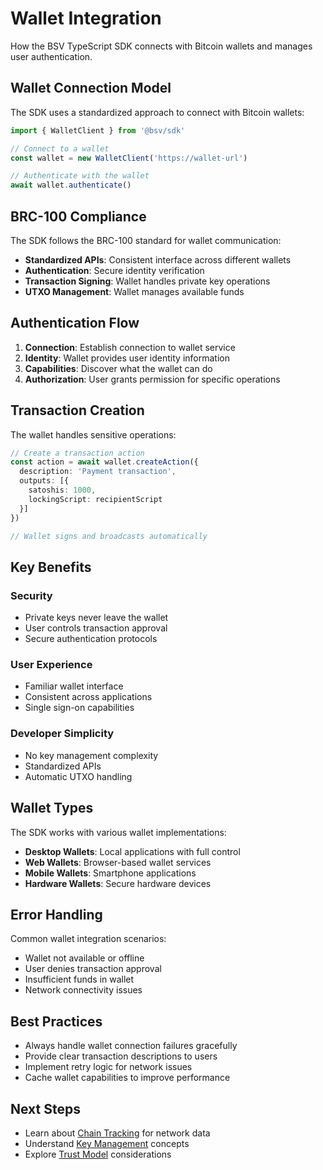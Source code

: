 # Wallet Integration

How the BSV TypeScript SDK connects with Bitcoin wallets and manages user authentication.

## Wallet Connection Model

The SDK uses a standardized approach to connect with Bitcoin wallets:

```typescript
import { WalletClient } from '@bsv/sdk'

// Connect to a wallet
const wallet = new WalletClient('https://wallet-url')

// Authenticate with the wallet
await wallet.authenticate()
```

## BRC-100 Compliance

The SDK follows the BRC-100 standard for wallet communication:
- **Standardized APIs**: Consistent interface across different wallets
- **Authentication**: Secure identity verification
- **Transaction Signing**: Wallet handles private key operations
- **UTXO Management**: Wallet manages available funds

## Authentication Flow

1. **Connection**: Establish connection to wallet service
2. **Identity**: Wallet provides user identity information
3. **Capabilities**: Discover what the wallet can do
4. **Authorization**: User grants permission for specific operations

## Transaction Creation

The wallet handles sensitive operations:

```typescript
// Create a transaction action
const action = await wallet.createAction({
  description: 'Payment transaction',
  outputs: [{
    satoshis: 1000,
    lockingScript: recipientScript
  }]
})

// Wallet signs and broadcasts automatically
```

## Key Benefits

### Security
- Private keys never leave the wallet
- User controls transaction approval
- Secure authentication protocols

### User Experience
- Familiar wallet interface
- Consistent across applications
- Single sign-on capabilities

### Developer Simplicity
- No key management complexity
- Standardized APIs
- Automatic UTXO handling

## Wallet Types

The SDK works with various wallet implementations:
- **Desktop Wallets**: Local applications with full control
- **Web Wallets**: Browser-based wallet services
- **Mobile Wallets**: Smartphone applications
- **Hardware Wallets**: Secure hardware devices

## Error Handling

Common wallet integration scenarios:
- Wallet not available or offline
- User denies transaction approval
- Insufficient funds in wallet
- Network connectivity issues

## Best Practices

- Always handle wallet connection failures gracefully
- Provide clear transaction descriptions to users
- Implement retry logic for network issues
- Cache wallet capabilities to improve performance

## Next Steps

- Learn about [Chain Tracking](./chain-tracking.md) for network data
- Understand [Key Management](./key-management.md) concepts
- Explore [Trust Model](./trust-model.md) considerations
